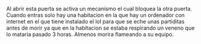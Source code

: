 Al abrir esta puerta se activa un mecanismo el cual bloquea la otra puerta. Cuando entras solo hay una habitacion en la que hay un ordenador con internet en el que tiene instalado el lol para que se eche unas partiditas antes de morir ya que en la habitacion se estaba respirando un veneno que lo mataria pasado 3 horas. Almenos morira flameando a su equipo.
